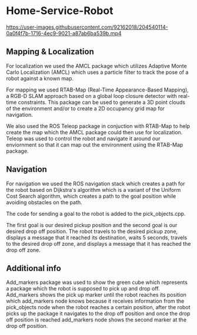# Home-Service-Robot

https://user-images.githubusercontent.com/92162018/204540114-0a0f4f7b-1716-4ec9-9021-a87ab6ba539b.mp4

## Mapping & Localization

For localization we used the AMCL package which utilizes Adaptive Monte Carlo Localization (AMCL) which uses a particle filter to track the pose of a robot against a known map. 

For mapping we used RTAB-Map (Real-Time Appearance-Based Mapping), a RGB-D SLAM approach based on a global loop closure detector with real-time constraints. This package can be used to generate a 3D point clouds of the environment and/or to create a 2D occupancy grid map for navigation.

We also used the ROS Teleop package in conjuction with RTAB-Map to help create the map which the AMCL package could then use for localization.
Teleop was used to control the robot and navigate it around our enviornment so that it can map out the environment using the RTAB-Map package.

## Navigation

For navigation we used the ROS navigation stack which creates a path for the robot based on Dijkstra's algorithm which is a variant of the Uniform Cost Search algorithm, which creates a path to the goal position while avoiding obstacles on the path.

The code for sending a goal to the robot is added to the pick_objects.cpp.

The first goal is our desired pickup position and the second goal is our desired drop off position. The robot travels to the desired pickup zone, displays a message that it reached its destination, waits 5 seconds, travels to the desired drop off zone, and displays a message that it has reached the drop off zone. 

## Additional info
Add_markers package was used to show the green cube which represents a package which the robot is supposed to pick up and drop off. Add_markers shows the pick up marker until the robot reaches its position which add_markers node knows because it receives information from the pick_objects node when the robot reaches a certain position, after the robot picks up the package it navigates to the drop off position and once the drop off position is reached add_markers node shows the second marker at the drop off position.




